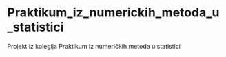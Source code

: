 # Praktikum_iz_numerickih_metoda_u_statistici
Projekt iz kolegija Praktikum iz numeričkih metoda u statistici
